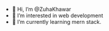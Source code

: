 - 👋 Hi, I’m @ZuhaKhawar
- 👀 I’m interested in web development
- 🌱 I’m currently learning mern stack.

<!---
ZuhaKhawar/ZuhaKhawar is a ✨ special ✨ repository because its `README.md` (this file) appears on your GitHub profile.
You can click the Preview link to take a look at your changes.
--->
